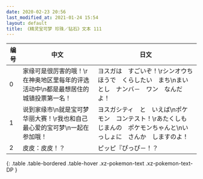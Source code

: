 ```yaml
---
date: 2020-02-23 20:56
last_modified_at: 2021-01-24 15:54
layout: default
title: 《精灵宝可梦 珍珠／钻石》文本 111
---
```

| 编号 | 中文 | 日文 |
| ---- | ---- | ---- |
| 0 | 家缘可是很厉害的哦！\r在神奥地区里每年的评选活动中\n都是最想居住的城镇投票第一名！ | ヨスガは　すごいぞ！\rシンオウちほうで　くらしたい　まち\nまいとし　ナンバ－　ワン　なんだよ！ |
| 1 | 说到家缘市\n就是宝可梦华丽大赛！\r我也和自己最心爱的宝可梦\n一起在参加哦！ | ヨスガシティ　と　いえば\nポケモン　コンテスト！\rあたくしも　じまんの　ポケモンちゃんと\nいっしょに　さんか　しますのよ！ |
| 2 | 皮皮：皮皮！？ | ピッピ『ぴっぴ－！？ |
{: .table .table-bordered .table-hover .xz-pokemon-text .xz-pokemon-text-DP }